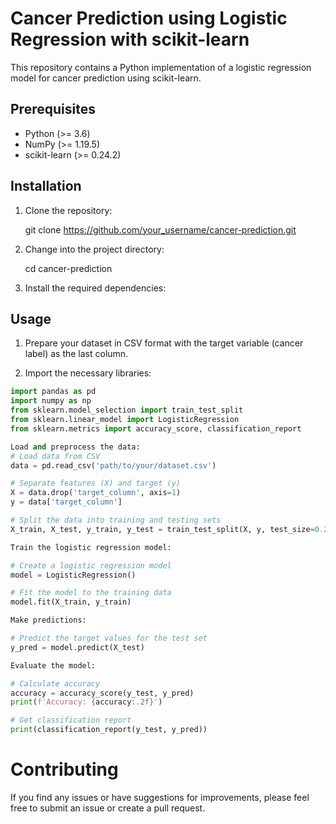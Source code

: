 # Cancer Prediction using Logistic Regression with scikit-learn

This repository contains a Python implementation of a logistic regression model for cancer prediction using scikit-learn.

## Prerequisites

- Python (>= 3.6)
- NumPy (>= 1.19.5)
- scikit-learn (>= 0.24.2)

## Installation

1. Clone the repository:

     git clone https://github.com/your_username/cancer-prediction.git


2. Change into the project directory:

     cd cancer-prediction


3. Install the required dependencies:


## Usage

1. Prepare your dataset in CSV format with the target variable (cancer label) as the last column.

2. Import the necessary libraries:

```python
import pandas as pd
import numpy as np
from sklearn.model_selection import train_test_split
from sklearn.linear_model import LogisticRegression
from sklearn.metrics import accuracy_score, classification_report

Load and preprocess the data:
# Load data from CSV
data = pd.read_csv('path/to/your/dataset.csv')

# Separate features (X) and target (y)
X = data.drop('target_column', axis=1)
y = data['target_column']

# Split the data into training and testing sets
X_train, X_test, y_train, y_test = train_test_split(X, y, test_size=0.2, random_state=42)

Train the logistic regression model:

# Create a logistic regression model
model = LogisticRegression()

# Fit the model to the training data
model.fit(X_train, y_train)

Make predictions:

# Predict the target values for the test set
y_pred = model.predict(X_test)

Evaluate the model:

# Calculate accuracy
accuracy = accuracy_score(y_test, y_pred)
print(f'Accuracy: {accuracy:.2f}')

# Get classification report
print(classification_report(y_test, y_pred))

```
# Contributing
If you find any issues or have suggestions for improvements, please feel free to submit an issue or create a pull request.
